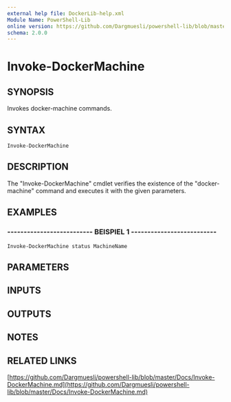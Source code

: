 ```yaml
---
external help file: DockerLib-help.xml
Module Name: PowerShell-Lib
online version: https://github.com/Dargmuesli/powershell-lib/blob/master/Docs/Invoke-DockerMachine.md
schema: 2.0.0
---
```


# Invoke-DockerMachine

## SYNOPSIS
Invokes docker-machine commands.

## SYNTAX

```
Invoke-DockerMachine
```

## DESCRIPTION
The "Invoke-DockerMachine" cmdlet verifies the existence of the "docker-machine" command and executes it with the given parameters.

## EXAMPLES

### -------------------------- BEISPIEL 1 --------------------------
```
Invoke-DockerMachine status MachineName
```

## PARAMETERS

## INPUTS

## OUTPUTS

## NOTES

## RELATED LINKS

[https://github.com/Dargmuesli/powershell-lib/blob/master/Docs/Invoke-DockerMachine.md](https://github.com/Dargmuesli/powershell-lib/blob/master/Docs/Invoke-DockerMachine.md)

